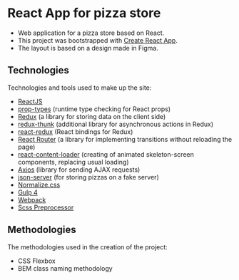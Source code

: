 # React App for pizza store

* Web application for a pizza store based on React.
* This project was bootstrapped with <a href="https://github.com/facebook/create-react-app" target="_blank">Create React App</a>.
* The layout is based on a design made in Figma.

## Technologies

Technologies and tools used to make up the site:

* <a href="https://ru.reactjs.org" target="_blank">ReactJS</a>
* <a href="https://github.com/facebook/prop-types" target="_blank">prop-types</a> (runtime type checking for React props)
* <a href="https://redux.js.org" target="_blank">Redux</a> (a library for storing data on the client side)
* <a href="https://github.com/reduxjs/redux-thunk" target="_blank">redux-thunk</a> (additional library for asynchronous actions in Redux)
* <a href="https://github.com/reduxjs/react-redux" target="_blank">react-redux</a> (React bindings for Redux)
* <a href="https://reactrouter.com" target="_blank">React Router</a> (a library for implementing transitions without reloading the page)
* <a href="https://skeletonreact.com" target="_blank">react-content-loader</a> (creating of animated skeleton-screen components, replacing usual loading)
* <a href="https://github.com/axios/axios" target="_blank">Axios</a> (library for sending AJAX requests)
* <a href="https://github.com/typicode/json-server" target="_blank">json-server</a> (for storing pizzas on a fake server)
* <a href="https://necolas.github.io/normalize.css/" target="_blank">Normalize.css</a>
* <a href="https://gulpjs.com" target="_blank">Gulp 4</a>
* <a href="https://webpack.js.org" target="_blank">Webpack</a>
* <a href="https://sass-scss.ru" target="_blank">Scss Preprocessor</a>

## Methodologies

The methodologies used in the creation of the project:

* CSS Flexbox
* BEM class naming methodology
